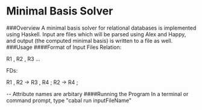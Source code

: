 Minimal Basis Solver
===
###Overview
A minimal basis solver for relational databases is implemented using Haskell. Input are files which will be parsed using
Alex and Happy, and output (the computed minimal basis) is written to a file as well.
###Usage
####Format of Input Files
Relation:

R1 , R2 , R3 ...

FDs:

R1 , R2 -> R3 , R4 ;
R2 -> R4 ;

-- Attribute names are arbitary
####Running the Program
In a terminal or command prompt, type "cabal run inputFileName"
